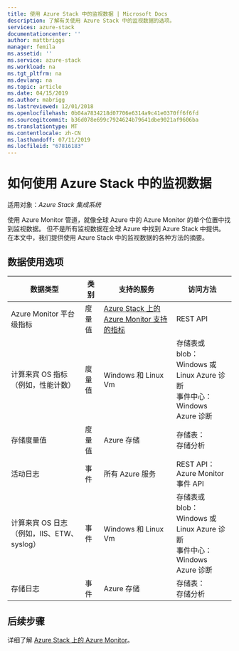 ```yaml
---
title: 使用 Azure Stack 中的监视数据 | Microsoft Docs
description: 了解有关使用 Azure Stack 中的监视数据的选项。
services: azure-stack
documentationcenter: ''
author: mattbriggs
manager: femila
ms.assetid: ''
ms.service: azure-stack
ms.workload: na
ms.tgt_pltfrm: na
ms.devlang: na
ms.topic: article
ms.date: 04/15/2019
ms.author: mabrigg
ms.lastreviewed: 12/01/2018
ms.openlocfilehash: 0b04a7834218d07706e6314a9c41e0370ff6f6fd
ms.sourcegitcommit: b36d078e699c7924624b79641dbe9021af9606ba
ms.translationtype: MT
ms.contentlocale: zh-CN
ms.lasthandoff: 07/11/2019
ms.locfileid: "67816183"
---
```

# <a name="how-to-consume-monitoring-data-from-azure-stack"></a>如何使用 Azure Stack 中的监视数据

适用对象：*Azure Stack 集成系统*

使用 Azure Monitor 管道，就像全球 Azure 中的 Azure Monitor 的单个位置中找到监视数据。 但不是所有监视数据在全球 Azure 中找到 Azure Stack 中提供。 在本文中，我们提供使用 Azure Stack 中的监视数据的各种方法的摘要。
 
## <a name="options-for-data-consumption"></a>数据使用选项

| 数据类型 | 类别 | 支持的服务 | 访问方法 |
|-------------------------------------------------------------|----------|------------------------------------------------------------------------|----------------------------------------------------------------------------------------------------|
| Azure Monitor 平台级指标 | 度量值 | [Azure Stack 上的 Azure Monitor 支持的指标](azure-stack-metrics-supported.md) | REST API |
| 计算来宾 OS 指标（例如，性能计数） | 度量值 | Windows 和 Linux Vm | 存储表或 blob：<br>Windows 或 Linux Azure 诊断 <br>事件中心：<br>Windows Azure 诊断 |
| 存储度量值 | 度量值 | Azure 存储 | 存储表：<br>存储分析 |
| 活动日志 | 事件 | 所有 Azure 服务 | REST API：<br>Azure Monitor 事件 API |
| 计算来宾 OS 日志（例如，IIS、ETW、syslog） | 事件 | Windows 和 Linux Vm | 存储表或 blob：<br>Windows 或 Linux Azure 诊断 <br>事件中心：<br>Windows Azure 诊断 |
| 存储日志 | 事件 | Azure 存储 | 存储表：<br>存储分析 |

## <a name="next-steps"></a>后续步骤

详细了解 [Azure Stack 上的 Azure Monitor](azure-stack-metrics-azure-data.md)。
